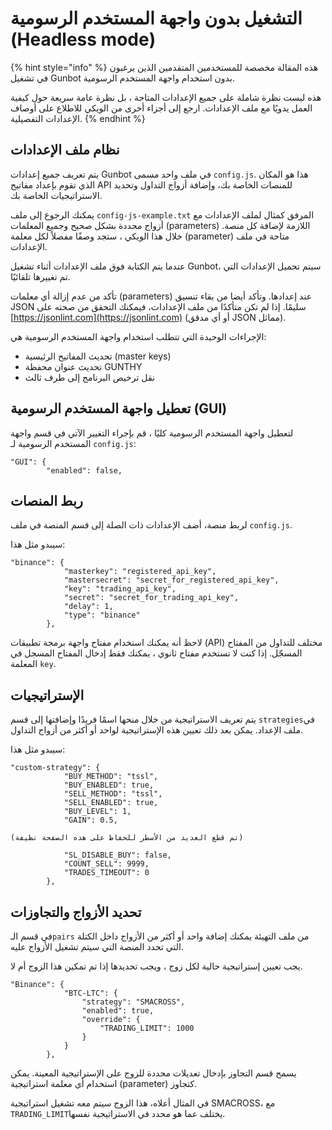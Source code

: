 # التشغيل بدون واجهة المستخدم الرسومية \(Headless mode\)

{% hint style="info" %}
هذه المقالة مخصصة للمستخدمين المتقدمين الذين يرغبون في تشغيل Gunbot بدون استخدام واجهة المستخدم الرسومية.

هذه ليست نظرة شاملة على جميع الإعدادات المتاحة ، بل نظرة عامة سريعة حول كيفية العمل يدويًا مع ملف الإعدادات. ارجع إلى أجزاء أخرى من الويكي للاطلاع على أوصاف الإعدادات التفصيلية.
{% endhint %}

## نظام ملف الإعدادات

يتم تعريف جميع إعدادات Gunbot في ملف واحد مسمى `config.js`. هذا هو المكان الذي تقوم بإعداد مفاتيح API للمنصات الخاصة بك، وإضافة أزواج التداول وتحديد الاستراتيجيات الخاصة بك.

يمكنك الرجوع إلى ملف `config-js-example.txt` المرفق كمثال لملف الإعدادات مع أزواج محددة بشكل صحيح وجميع المعلمات \(parameters\) اللازمة لإضافة كل منصة. خلال هذا الويكي ، ستجد وصفًا مفصلاً لكل معلمة \(parameter\) متاحة في ملف الإعدادات.

عندما يتم الكتابة فوق ملف الإعدادات أثناء تشغيل Gunbot، سيتم تحميل الإعدادات التي تم تغييرها تلقائيًا.

تأكد من عدم إزالة أي معلمات \(parameters\) عند إعدادها. وتأكد أيضا من بقاء تنسيق JSON سليمًا. إذا لم تكن متأكدًا من ملف الإعدادات، فيمكنك التحقق من صحته على [https://jsonlint.com](https://jsonlint.com) \(أو أي مدقق JSON مماثل\).

الإجراءات الوحيدة التي تتطلب استخدام واجهة المستخدم الرسومية هي:

* تحديث المفاتيح الرئيسية \(master keys\)
* تحديث عنوان محفظة GUNTHY
* نقل ترخيص البرنامج إلى طرف ثالث

## تعطيل واجهة المستخدم الرسومية \(GUI\)

لتعطيل واجهة المستخدم الرسومية كليًا ، قم بإجراء التغيير الآتي في قسم واجهة المستخدم الرسومية لـ `config.js`:

```text
"GUI": {
        "enabled": false,
```

## ربط المنصات

لربط منصة، أضف الإعدادات ذات الصلة إلى قسم المنصة في ملف `config.js`.

سيبدو مثل هذا:

```text
"binance": {
            "masterkey": "registered_api_key",
            "mastersecret": "secret_for_registered_api_key",
            "key": "trading_api_key",
            "secret": "secret_for_trading_api_key",
            "delay": 1,
            "type": "binance"
        },
```

لاحظ أنه يمكنك استخدام مفتاح واجهة برمجة تطبيقات \(API\) مختلف للتداول من المفتاح المسجّل. إذا كنت لا تستخدم مفتاح ثانوي ، يمكنك فقط إدخال المفتاح المسجل في المعلمة `key`.

## الإستراتيجيات

يتم تعريف الاستراتيجية من خلال منحها اسمًا فريدًا وإضافتها إلى قسم `strategies`في ملف الإعداد. يمكن بعد ذلك تعيين هذه الإستراتيجية لواحد أو أكثر من أزواج التداول.



سيبدو مثل هذا:

```text
"custom-strategy": {
            "BUY_METHOD": "tssl",
            "BUY_ENABLED": true,
            "SELL_METHOD": "tssl",
            "SELL_ENABLED": true,
            "BUY_LEVEL": 1,
            "GAIN": 0.5,

(تم قطع العديد من الأسطر للحفاظ على هذه الصفحة نظيفة)

            "SL_DISABLE_BUY": false,
            "COUNT_SELL": 9999,
            "TRADES_TIMEOUT": 0
        },
```

## تحديد الأزواج والتجاوزات

في قسم الـ`pairs` من ملف التهيئة يمكنك إضافة واحد أو أكثر من الأزواج داخل الكتلة التي تحدد المنصة التي سيتم تشغيل الأزواج عليه.

يجب تعيين إستراتيجية حالية لكل زوج ، ويجب تحديدها إذا تم تمكين هذا الزوج أم لا.

```text
"Binance": {
            "BTC-LTC": {
                "strategy": "SMACROSS",
                "enabled": true,
                "override": {
                    "TRADING_LIMIT": 1000
                }
            }
        },
```

يسمح قسم التجاوز بإدخال تعديلات محددة للزوج على الإستراتيجية المعينة. يمكن استخدام أي معلمة استراتيجية \(parameter\) كتجاوز.

في المثال أعلاه، هذا الزوج سيتم معه تشغيل استراتيجية SMACROSS، مع `TRADING_LIMIT`يختلف عما هو محدد في الاستراتيجية نفسها.


